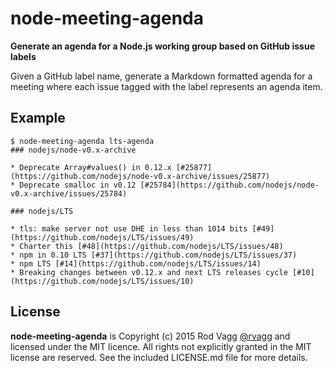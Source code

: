 # node-meeting-agenda

**Generate an agenda for a Node.js working group based on GitHub issue labels**

Given a GitHub label name, generate a Markdown formatted agenda for a meeting where each issue tagged with the label represents an agenda item.

## Example

```text
$ node-meeting-agenda lts-agenda
### nodejs/node-v0.x-archive

* Deprecate Array#values() in 0.12.x [#25877](https://github.com/nodejs/node-v0.x-archive/issues/25877)
* Deprecate smalloc in v0.12 [#25784](https://github.com/nodejs/node-v0.x-archive/issues/25784)

### nodejs/LTS

* tls: make server not use DHE in less than 1014 bits [#49](https://github.com/nodejs/LTS/issues/49)
* Charter this [#48](https://github.com/nodejs/LTS/issues/48)
* npm in 0.10 LTS [#37](https://github.com/nodejs/LTS/issues/37)
* npm LTS [#14](https://github.com/nodejs/LTS/issues/14)
* Breaking changes between v0.12.x and next LTS releases cycle [#10](https://github.com/nodejs/LTS/issues/10)
```

## License

**node-meeting-agenda** is Copyright (c) 2015 Rod Vagg [@rvagg](https://twitter.com/rvagg) and licensed under the MIT licence. All rights not explicitly granted in the MIT license are reserved. See the included LICENSE.md file for more details.